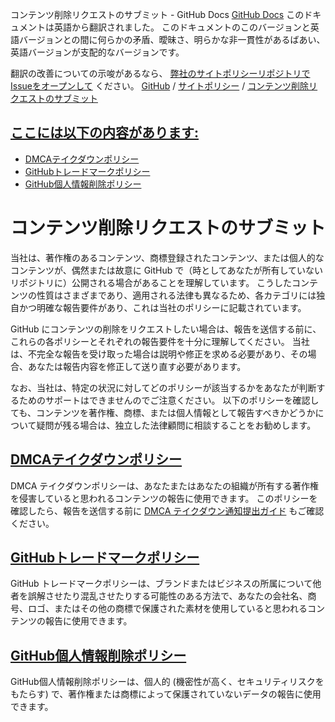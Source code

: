 コンテンツ削除リクエストのサブミット - GitHub Docs
[GitHub Docs](/ja)
このドキュメントは英語から翻訳されました。 このドキュメントのこのバージョンと英語バージョンとの間に何らかの矛盾、曖昧さ、明らかな非一貫性があるばあい、英語バージョンが支配的なバージョンです。

翻訳の改善についての示唆があるなら、
[弊社のサイトポリシーリポジトリでIssueをオープンして](https://github.com/github/site-policy/issues)
ください。
[GitHub](/ja/github)
/
[サイトポリシー](/ja/github/site-policy)
/
[コンテンツ削除リクエストのサブミット](/ja/github/site-policy/submitting-content-removal-requests)

## [ここには以下の内容があります:](#in-this-article)
- [DMCAテイクダウンポリシー](/ja/articles/dmca-takedown-policy)
- [GitHubトレードマークポリシー](/ja/articles/github-trademark-policy)
- [GitHub個人情報削除ポリシー](/ja/github/site-policy/github-private-information-removal-policy)

# コンテンツ削除リクエストのサブミット

当社は、著作権のあるコンテンツ、商標登録されたコンテンツ、または個人的なコンテンツが、偶然または故意に GitHub で（時としてあなたが所有していないリポジトリに）公開される場合があることを理解しています。 こうしたコンテンツの性質はさまざまであり、適用される法律も異なるため、各カテゴリには独自かつ明確な報告要件があり、これは当社のポリシーに記載されています。

GitHub にコンテンツの削除をリクエストしたい場合は、報告を送信する前に、これらの各ポリシーとそれぞれの報告要件を十分に理解してください。 当社は、不完全な報告を受け取った場合は説明や修正を求める必要があり、その場合、あなたは報告内容を修正して送り直す必要があります。

なお、当社は、特定の状況に対してどのポリシーが該当するかをあなたが判断するためのサポートはできませんのでご注意ください。 以下のポリシーを確認しても、コンテンツを著作権、商標、または個人情報として報告すべきかどうかについて疑問が残る場合は、独立した法律顧問に相談することをお勧めします。

## [DMCAテイクダウンポリシー](/ja/articles/dmca-takedown-policy)

DMCA テイクダウンポリシーは、あなたまたはあなたの組織が所有する著作権を侵害していると思われるコンテンツの報告に使用できます。 このポリシーを確認したら、報告を送信する前に
[DMCA テイクダウン通知提出ガイド](/ja/articles/guide-to-submitting-a-dmca-takedown-notice)
もご確認ください。

## [GitHubトレードマークポリシー](/ja/articles/github-trademark-policy)

GitHub トレードマークポリシーは、ブランドまたはビジネスの所属について他者を誤解させたり混乱させたりする可能性のある方法で、あなたの会社名、商号、ロゴ、またはその他の商標で保護された素材を使用していると思われるコンテンツの報告に使用できます。

## [GitHub個人情報削除ポリシー](/ja/github/site-policy/github-private-information-removal-policy)

GitHub個人情報削除ポリシーは、個人的 (機密性が高く、セキュリティリスクをもたらす) で、著作権または商標によって保護されていないデータの報告に使用できます。
